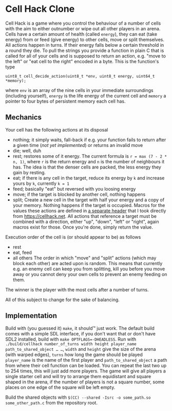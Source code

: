 Cell Hack Clone
=

Cell Hack is a game where you control the behaviour of a number of cells with
the aim to either outnumber or wipe out all other players in an arena. Cells
have a certain amount of health (called `energy`), they can eat (take energy)
from or feed (give energy) to other cells, move or split themselves. All
actions happen in turns. If their energy falls below a certain threshold in a
round they die. To pull the strings you provide a function in plain C that is
called for all of your cells and is supposed to return an action, e.g. "move to
the left" or "eat cell to the right" encoded in a byte. This is the function's
type

```
uint8_t cell_decide_action(uint8_t *env, uint8_t energy, uint64_t *memory);
```

where `env` is an array of the nine cells in your immediate surroundings
(including yourself), `energy` is the life energy of the current cell and
`memory` a pointer to four bytes of persistent memory each cell has.

Mechanics
-

Your cell has the following actions at its disposal
* nothing; it simply waits, fall-back if e.g. your function fails to
  return after a given time (_not yet implemented_) or returns an invalid move
* die; well, duh
* rest; restores some of it energy. The current formula is `r =
  max (7 - 2 * n, 1)`, where `r` is the return energy and `n` is the number of
  neighbours it has. The idea is that the denser cells
  are packed, the less energy they gain by resting.
* eat; if there is any cell in the target, reduce its energy by `k` and
  increase yours by `k`, currently `k = 1`
* feed; basically "eat" but reversed with you loosing energy
* move; if the target is blocked by another cell, nothing happens
* split; Create a new cell in the target with half your energy and a copy
  of your memory. Nothing happens if the target is occupied.
Macros for the values these actions are defined in [a separate
header](src/cellhack/player.h) that I took directly from https://cellhack.net.
All actions that reference a target must be combined with a direction, either
"up", "down", "left" or "right", again macros exist for those.
Once you're done, simply return the value.

Execution order of the cell is (or should appear to be) as follows
* rest
* eat, feed
* all others
The order in which "move" and "split" actions (which may block each other) are
acted upon is random. This means that currently e.g. an enemy cell can keep you
from splitting, kill you before you move away or you cannot deny your own cells
to prevent an enemy feeding on them.

The winner is the player with the most cells after a number of turns.

All of this subject to change for the sake of balancing.

Implementation
-

Build with (you guessed it) `make`, it should™ just work. The default build
comes with a simple SDL interface, if you don't want that or don't have SDL2
installed, build with `make OPTFLAGS=-DHEADLESS`.
Run with `./build/cellhack number_of_turns width height player_name
path_to_shared_object … …`, `width` and `height` give the size of the arena
(with warped edges), `turns` how long the game should be played `player_name`
is the name of the first player and `path_to_shared_object` a path from where
their cell function can be loaded. You can repeat the last two up to 254 times,
this will just add more players. The game will give all players a single
starter cell and will try to arrange them equidistant and square shaped in the
arena, if the number of players is not a square number, some places on one edge
of the square will be left empty.

Build the shared objects with `$(CC) --shared -Isrc -o some_path.so
some_other_path.c` from the repository root.
